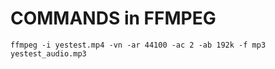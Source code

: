 # COMMANDS in FFMPEG

```
ffmpeg -i yestest.mp4 -vn -ar 44100 -ac 2 -ab 192k -f mp3 yestest_audio.mp3
```